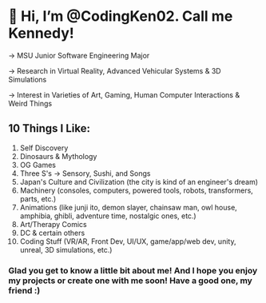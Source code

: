 # 👋 Hi, I’m @CodingKen02. Call me Kennedy!

-> MSU Junior Software Engineering Major

-> Research in Virtual Reality, Advanced Vehicular Systems & 3D Simulations

-> Interest in Varieties of Art, Gaming, Human Computer Interactions & Weird Things


## 10 Things I Like:
1) Self Discovery
2) Dinosaurs & Mythology
3) OG Games
4) Three S's -> Sensory, Sushi, and Songs
5) Japan's Culture and Civilization (the city is kind of an engineer's dream)
6) Machinery (consoles, computers, powered tools, robots, transformers, parts, etc.)
7) Animations (like junji ito, demon slayer, chainsaw man, owl house, amphibia, ghibli, adventure time, nostalgic ones, etc.)
8) Art/Therapy Comics
9) DC & certain others
10) Coding Stuff (VR/AR, Front Dev, UI/UX, game/app/web dev, unity, unreal, 3D simulations, etc.)

### Glad you get to know a little bit about me! And I hope you enjoy my projects or create one with me soon! Have a good one, my friend :)
<!---
CodingKen02/CodingKen02 is a ✨ special ✨ repository because its `README.md` (this file) appears on your GitHub profile.
You can click the Preview link to take a look at your changes.
--->
